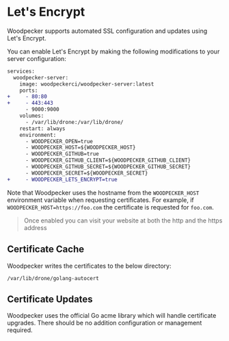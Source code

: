 # Let's Encrypt

Woodpecker supports automated SSL configuration and updates using Let's Encrypt.

You can enable Let's Encrypt by making the following modifications to your server configuration:

```diff
services:
  woodpecker-server:
    image: woodpeckerci/woodpecker-server:latest
    ports:
+     - 80:80
+     - 443:443
      - 9000:9000
    volumes:
      - /var/lib/drone:/var/lib/drone/
    restart: always
    environment:
      - WOODPECKER_OPEN=true
      - WOODPECKER_HOST=${WOODPECKER_HOST}
      - WOODPECKER_GITHUB=true
      - WOODPECKER_GITHUB_CLIENT=${WOODPECKER_GITHUB_CLIENT}
      - WOODPECKER_GITHUB_SECRET=${WOODPECKER_GITHUB_SECRET}
      - WOODPECKER_SECRET=${WOODPECKER_SECRET}
+     - WOODPECKER_LETS_ENCRYPT=true
```

Note that Woodpecker uses the hostname from the `WOODPECKER_HOST` environment variable when requesting certificates. For example, if `WOODPECKER_HOST=https://foo.com` the certificate is requested for `foo.com`.

>Once enabled you can visit your website at both the http and the https address

## Certificate Cache

Woodpecker writes the certificates to the below directory:

```
/var/lib/drone/golang-autocert
```

## Certificate Updates

Woodpecker uses the official Go acme library which will handle certificate upgrades. There should be no addition configuration or management required.
